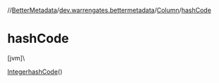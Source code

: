 //[BetterMetadata](../../../index.md)/[dev.warrengates.bettermetadata](../index.md)/[Column](index.md)/[hashCode](hash-code.md)

# hashCode

[jvm]\

[Integer](https://docs.oracle.com/javase/8/docs/api/java/lang/Integer.html)[hashCode](hash-code.md)()
